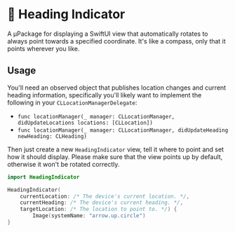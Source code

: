 # 🧭 Heading Indicator

A µPackage for displaying a SwiftUI view that automatically rotates to always point towards a specified coordinate. It's like a compass, only
that it points wherever you like.

## Usage

You'll need an observed object that publishes location changes and current heading information, specifically you'll likely want to implement
the following in your `CLLocationManagerDelegate`:

* `func locationManager(_ manager: CLLocationManager, didUpdateLocations locations: [CLLocation])`
* `func locationManager(_ manager: CLLocationManager, didUpdateHeading newHeading: CLHeading)`

Then just create a new `HeadingIndicator` view, tell it where to point and set how it should display. Please make sure that the view
points up by default, otherwise it won't be rotated correctly.

```swift
import HeadingIndicator

HeadingIndicator(
    currentLocation: /* The device's current location. */,
    currentHeading: /* The device's current heading. */,
    targetLocation: /* The location to point to. */) {
        Image(systemName: "arrow.up.circle")
}
```
